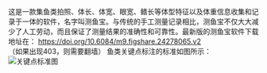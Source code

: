这是一款集鱼类拍照、体长、体宽、眼宽、鳍长等体型特征以及体重信息收集和记录于一体的软件，名字叫测鱼宝。与传统的手工测量记录相比，测鱼宝不仅大大减少了人工劳动，而且保证了测量结果的准确性和可靠性。最新版的测鱼宝软件下载地址在：
https://doi.org/10.6084/m9.figshare.24278065.v2  
（如果出现403，则需要翻墙）
鱼类关键点标注的标准如图所示：
![关键点标准图](https://github.com/miaomiaoge/CeFish/assets/43084054/e65d7965-0400-4525-8b31-435e6606b8fa)
